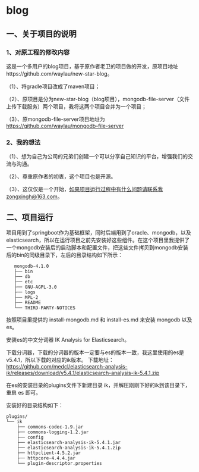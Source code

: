 # blog
## 一、关于项目的说明
### 1、对原工程的修改内容
这是一个多用户的blog项目，基于原作者老卫的项目做的开发，原项目地址https://github.com/waylau/new-star-blog。

（1）、将gradle项目改成了maven项目；

（2）、原项目是分为new-star-blog（blog项目），mongodb-file-server（文件上传下载服务）两个项目，我将这两个项目合并为一个项目；

（3）、原mongodb-file-server项目地址为 https://github.com/waylau/mongodb-file-server

### 2、我的想法
（1）、想为自己为公司的兄弟们创建一个可以分享自己知识的平台，增强我们的交流与沟通。

（2）、尊重原作者的初衷，这个项目也是开源。

（3）、这仅仅是一个开始，如果项目运行过程中有什么问题请联系我zongxingh@163.com。

## 二、项目运行
项目用到了springboot作为基础框架，同时后端用到了oracle、mongodb，以及elasticsearch，所以在运行项目之前先安装好这些组件。在这个项目里我提供了一个mongodb安装后的启动脚本和配置文件，把这些文件拷贝到mongodb安装后的bin的同级目录下，左后的目录结构如下所示：


```
   mongodb-4.1.0
   ├── bin
   ├── db
   ├── etc
   ├── GNU-AGPL-3.0
   ├── logs
   ├── MPL-2
   ├── README
   └── THIRD-PARTY-NOTICES
```
按照项目里提供的 install-mongodb.md 和 install-es.md 来安装 mongodb 以及 es。

安装es的中文分词器 IK Analysis for Elasticsearch。

下载分词器，下载的分词器的版本一定要与es的版本一致，我这里使用的es是v5.4.1，所以下载的对应的ik版本。
下载地址：https://github.com/medcl/elasticsearch-analysis-ik/releases/download/v5.4.1/elasticsearch-analysis-ik-5.4.1.zip

在es的安装目录的plugins文件下新建目录 ik，并解压刚刚下好的ik到该目录下，重启 es 即可。

安装好的目录结构如下：
```
plugins/
└── ik
    ├── commons-codec-1.9.jar
    ├── commons-logging-1.2.jar
    ├── config
    ├── elasticsearch-analysis-ik-5.4.1.jar
    ├── elasticsearch-analysis-ik-5.4.1.zip
    ├── httpclient-4.5.2.jar
    ├── httpcore-4.4.4.jar
    └── plugin-descriptor.properties
```